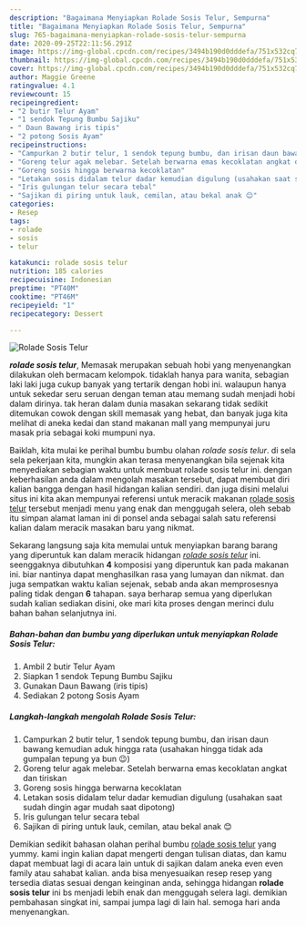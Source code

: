 ```yaml
---
description: "Bagaimana Menyiapkan Rolade Sosis Telur, Sempurna"
title: "Bagaimana Menyiapkan Rolade Sosis Telur, Sempurna"
slug: 765-bagaimana-menyiapkan-rolade-sosis-telur-sempurna
date: 2020-09-25T22:11:56.291Z
image: https://img-global.cpcdn.com/recipes/3494b190d0dddefa/751x532cq70/rolade-sosis-telur-foto-resep-utama.jpg
thumbnail: https://img-global.cpcdn.com/recipes/3494b190d0dddefa/751x532cq70/rolade-sosis-telur-foto-resep-utama.jpg
cover: https://img-global.cpcdn.com/recipes/3494b190d0dddefa/751x532cq70/rolade-sosis-telur-foto-resep-utama.jpg
author: Maggie Greene
ratingvalue: 4.1
reviewcount: 15
recipeingredient:
- "2 butir Telur Ayam"
- "1 sendok Tepung Bumbu Sajiku"
- " Daun Bawang iris tipis"
- "2 potong Sosis Ayam"
recipeinstructions:
- "Campurkan 2 butir telur, 1 sendok tepung bumbu, dan irisan daun bawang kemudian aduk hingga rata (usahakan hingga tidak ada gumpalan tepung ya bun 😉)"
- "Goreng telur agak melebar. Setelah berwarna emas kecoklatan angkat dan tiriskan"
- "Goreng sosis hingga berwarna kecoklatan"
- "Letakan sosis didalam telur dadar kemudian digulung (usahakan saat sudah dingin agar mudah saat dipotong)"
- "Iris gulungan telur secara tebal"
- "Sajikan di piring untuk lauk, cemilan, atau bekal anak 😊"
categories:
- Resep
tags:
- rolade
- sosis
- telur

katakunci: rolade sosis telur 
nutrition: 185 calories
recipecuisine: Indonesian
preptime: "PT40M"
cooktime: "PT46M"
recipeyield: "1"
recipecategory: Dessert

---
```



![Rolade Sosis Telur](https://img-global.cpcdn.com/recipes/3494b190d0dddefa/751x532cq70/rolade-sosis-telur-foto-resep-utama.jpg)

<b><i>rolade sosis telur</i></b>, Memasak merupakan sebuah hobi yang menyenangkan dilakukan oleh bermacam kelompok. tidaklah hanya para wanita, sebagian laki laki juga cukup banyak yang tertarik dengan hobi ini. walaupun hanya untuk sekedar seru seruan dengan teman atau memang sudah menjadi hobi dalam dirinya. tak heran dalam dunia masakan sekarang tidak sedikit ditemukan cowok dengan skill memasak yang hebat, dan banyak juga kita melihat di aneka kedai dan stand makanan mall yang mempunyai juru masak pria sebagai koki mumpuni nya.



Baiklah, kita mulai ke perihal bumbu bumbu olahan <i>rolade sosis telur</i>. di sela sela pekerjaan kita, mungkin akan terasa menyenangkan bila sejenak kita menyediakan sebagian waktu untuk membuat rolade sosis telur ini. dengan keberhasilan anda dalam mengolah masakan tersebut, dapat membuat diri kalian bangga dengan hasil hidangan kalian sendiri. dan juga disini melalui situs ini kita akan mempunyai referensi untuk meracik makanan <u>rolade sosis telur</u> tersebut menjadi menu yang enak dan menggugah selera, oleh sebab itu simpan alamat laman ini di ponsel anda sebagai salah satu referensi kalian dalam meracik masakan baru yang nikmat.


Sekarang langsung saja kita memulai untuk menyiapkan barang barang yang diperuntuk kan dalam meracik hidangan <u><i>rolade sosis telur</i></u> ini. seenggaknya dibutuhkan <b>4</b> komposisi yang diperuntuk kan pada makanan ini. biar nantinya dapat menghasilkan rasa yang lumayan dan nikmat. dan juga sempatkan waktu kalian sejenak, sebab anda akan memprosesnya paling tidak dengan <b>6</b> tahapan. saya berharap semua yang diperlukan sudah kalian sediakan disini, oke mari kita proses dengan merinci dulu bahan bahan selanjutnya ini.

<!--inarticleads1-->

##### Bahan-bahan dan bumbu yang diperlukan untuk menyiapkan Rolade Sosis Telur:

1. Ambil 2 butir Telur Ayam
1. Siapkan 1 sendok Tepung Bumbu Sajiku
1. Gunakan  Daun Bawang (iris tipis)
1. Sediakan 2 potong Sosis Ayam




<!--inarticleads2-->

##### Langkah-langkah mengolah Rolade Sosis Telur:

1. Campurkan 2 butir telur, 1 sendok tepung bumbu, dan irisan daun bawang kemudian aduk hingga rata (usahakan hingga tidak ada gumpalan tepung ya bun 😉)
1. Goreng telur agak melebar. Setelah berwarna emas kecoklatan angkat dan tiriskan
1. Goreng sosis hingga berwarna kecoklatan
1. Letakan sosis didalam telur dadar kemudian digulung (usahakan saat sudah dingin agar mudah saat dipotong)
1. Iris gulungan telur secara tebal
1. Sajikan di piring untuk lauk, cemilan, atau bekal anak 😊




Demikian sedikit bahasan olahan perihal bumbu <u>rolade sosis telur</u> yang yummy. kami ingin kalian dapat mengerti dengan tulisan diatas, dan kamu dapat membuat lagi di acara lain untuk di sajikan dalam aneka even even family atau sahabat kalian. anda bisa menyesuaikan resep resep yang tersedia diatas sesuai dengan keinginan anda, sehingga hidangan <b>rolade sosis telur</b> ini bs menjadi lebih enak dan menggugah selera lagi. demikian pembahasan singkat ini, sampai jumpa lagi di lain hal. semoga hari anda menyenangkan.
